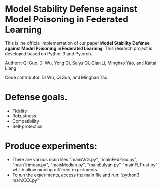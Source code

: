 # Model Stability Defense against Model Poisoning in Federated Learning

This is the official implementation of our paper **Model Stability Defense against Model Poisoning in Federated Learning**.
This research project is developed based on Python 3 and Pytorch.

Authors: Qi Guo, Di Wu, Yong Qi, Saiyu Qi, Qian Li, Minghao Yao, and Kaitai Liang

Code contributor:  Di Wu, Qi Guo, and Minghao Yao

# Defense goals.

- Fidelity
- Robustness
- Compatibility
- Self-protection

# Produce experiments:

- There are various main files "mainAVG.py", "mainFedProx.py", "mainTrimean.py", "mainMedian.py", "mainBulyan.py", "mainFLTrust.py" which allow running different experiments.
- To run the experiments, access the main file and run: "python3 mainXXX.py"

